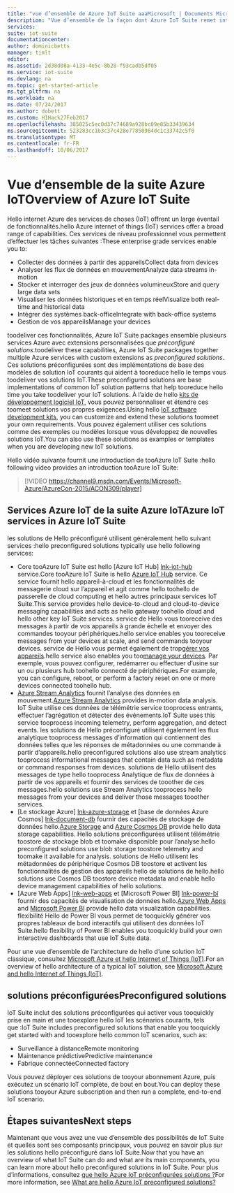 ```yaml
---
title: "vue d’ensemble de Azure IoT Suite aaaMicrosoft | Documents Microsoft"
description: "Vue d’ensemble de la façon dont Azure IoT Suite remet internet de choses solutions préconfigurées toocollect, analyser et stocker des données, fournissent des visualisations et intégrer avec d’autres systèmes."
services: 
suite: iot-suite
documentationcenter: 
author: dominicbetts
manager: timlt
editor: 
ms.assetid: 2d38d08a-4133-4e5c-8b28-f93cadb5df05
ms.service: iot-suite
ms.devlang: na
ms.topic: get-started-article
ms.tgt_pltfrm: na
ms.workload: na
ms.date: 07/24/2017
ms.author: dobett
ms.custom: H1Hack27Feb2017
ms.openlocfilehash: 385025c5ec0d37c74689a928bc09e85b33439634
ms.sourcegitcommit: 523283cc1b3c37c428e77850964dc1c33742c5f0
ms.translationtype: MT
ms.contentlocale: fr-FR
ms.lasthandoff: 10/06/2017
---
```

# <a name="overview-of-azure-iot-suite"></a><span data-ttu-id="25a3d-103">Vue d’ensemble de la suite Azure IoT</span><span class="sxs-lookup"><span data-stu-id="25a3d-103">Overview of Azure IoT Suite</span></span>

<span data-ttu-id="25a3d-104">Hello internet Azure des services de choses (IoT) offrent un large éventail de fonctionnalités.</span><span class="sxs-lookup"><span data-stu-id="25a3d-104">hello Azure internet of things (IoT) services offer a broad range of capabilities.</span></span> <span data-ttu-id="25a3d-105">Ces services de niveau professionnel vous permettent d’effectuer les tâches suivantes :</span><span class="sxs-lookup"><span data-stu-id="25a3d-105">These enterprise grade services enable you to:</span></span>

* <span data-ttu-id="25a3d-106">Collecter des données à partir des appareils</span><span class="sxs-lookup"><span data-stu-id="25a3d-106">Collect data from devices</span></span>
* <span data-ttu-id="25a3d-107">Analyser les flux de données en mouvement</span><span class="sxs-lookup"><span data-stu-id="25a3d-107">Analyze data streams in-motion</span></span>
* <span data-ttu-id="25a3d-108">Stocker et interroger des jeux de données volumineux</span><span class="sxs-lookup"><span data-stu-id="25a3d-108">Store and query large data sets</span></span>
* <span data-ttu-id="25a3d-109">Visualiser les données historiques et en temps réel</span><span class="sxs-lookup"><span data-stu-id="25a3d-109">Visualize both real-time and historical data</span></span>
* <span data-ttu-id="25a3d-110">Intégrer des systèmes back-office</span><span class="sxs-lookup"><span data-stu-id="25a3d-110">Integrate with back-office systems</span></span>
* <span data-ttu-id="25a3d-111">Gestion de vos appareils</span><span class="sxs-lookup"><span data-stu-id="25a3d-111">Manage your devices</span></span>

<span data-ttu-id="25a3d-112">toodeliver ces fonctionnalités, Azure IoT Suite packages ensemble plusieurs services Azure avec extensions personnalisées que *préconfiguré solutions*.</span><span class="sxs-lookup"><span data-stu-id="25a3d-112">toodeliver these capabilities, Azure IoT Suite packages together multiple Azure services with custom extensions as *preconfigured solutions*.</span></span> <span data-ttu-id="25a3d-113">Ces solutions préconfigurées sont des implémentations de base des modèles de solution IoT courants qui aident à tooreduce hello le temps vous toodeliver vos solutions IoT.</span><span class="sxs-lookup"><span data-stu-id="25a3d-113">These preconfigured solutions are base implementations of common IoT solution patterns that help tooreduce hello time you take toodeliver your IoT solutions.</span></span> <span data-ttu-id="25a3d-114">À l’aide de hello [kits de développement logiciel IoT][lnk-sdks], vous pouvez personnaliser et étendre ces toomeet solutions vos propres exigences.</span><span class="sxs-lookup"><span data-stu-id="25a3d-114">Using hello [IoT software development kits][lnk-sdks], you can customize and extend these solutions toomeet your own requirements.</span></span> <span data-ttu-id="25a3d-115">Vous pouvez également utiliser ces solutions comme des exemples ou modèles lorsque vous développez de nouvelles solutions IoT.</span><span class="sxs-lookup"><span data-stu-id="25a3d-115">You can also use these solutions as examples or templates when you are developing new IoT solutions.</span></span>

<span data-ttu-id="25a3d-116">Hello vidéo suivante fournit une introduction de tooAzure IoT Suite :</span><span class="sxs-lookup"><span data-stu-id="25a3d-116">hello following video provides an introduction tooAzure IoT Suite:</span></span>

> [!VIDEO https://channel9.msdn.com/Events/Microsoft-Azure/AzureCon-2015/ACON309/player]
> 
> 

## <a name="azure-iot-services-in-azure-iot-suite"></a><span data-ttu-id="25a3d-117">Services Azure IoT de la suite Azure IoT</span><span class="sxs-lookup"><span data-stu-id="25a3d-117">Azure IoT services in Azure IoT Suite</span></span>
<span data-ttu-id="25a3d-118">les solutions de Hello préconfiguré utilisent généralement hello suivant services :</span><span class="sxs-lookup"><span data-stu-id="25a3d-118">hello preconfigured solutions typically use hello following services:</span></span>

* <span data-ttu-id="25a3d-119">Core tooAzure IoT Suite est hello [Azure IoT Hub] [ lnk-iot-hub] service.</span><span class="sxs-lookup"><span data-stu-id="25a3d-119">Core tooAzure IoT Suite is hello [Azure IoT Hub][lnk-iot-hub] service.</span></span> <span data-ttu-id="25a3d-120">Ce service fournit hello appareil-à-cloud et les fonctionnalités de messagerie cloud sur l’appareil et agit comme hello toohello de passerelle de cloud computing et hello autres principaux services IoT Suite.</span><span class="sxs-lookup"><span data-stu-id="25a3d-120">This service provides hello device-to-cloud and cloud-to-device messaging capabilities and acts as hello gateway toohello cloud and hello other key IoT Suite services.</span></span> <span data-ttu-id="25a3d-121">service de Hello vous tooreceive des messages à partir de vos appareils à grande échelle et envoyer des commandes tooyour périphériques.</span><span class="sxs-lookup"><span data-stu-id="25a3d-121">hello service enables you tooreceive messages from your devices at scale, and send commands tooyour devices.</span></span> <span data-ttu-id="25a3d-122">service de Hello vous permet également de trop[gérer vos appareils][lnk-device-management].</span><span class="sxs-lookup"><span data-stu-id="25a3d-122">hello service also enables you too[manage your devices][lnk-device-management].</span></span> <span data-ttu-id="25a3d-123">Par exemple, vous pouvez configurer, redémarrer ou effectuer d’usine sur un ou plusieurs hub toohello connecté de périphériques.</span><span class="sxs-lookup"><span data-stu-id="25a3d-123">For example, you can configure, reboot, or perform a factory reset on one or more devices connected toohello hub.</span></span>
* <span data-ttu-id="25a3d-124">[Azure Stream Analytics][lnk-asa] fournit l’analyse des données en mouvement.</span><span class="sxs-lookup"><span data-stu-id="25a3d-124">[Azure Stream Analytics][lnk-asa] provides in-motion data analysis.</span></span> <span data-ttu-id="25a3d-125">IoT Suite utilise ces données de télémétrie service tooprocess entrants, effectuer l’agrégation et détecter des événements.</span><span class="sxs-lookup"><span data-stu-id="25a3d-125">IoT Suite uses this service tooprocess incoming telemetry, perform aggregation, and detect events.</span></span> <span data-ttu-id="25a3d-126">les solutions de Hello préconfiguré utilisent également les flux analytique tooprocess messages d’information qui contiennent des données telles que les réponses de métadonnées ou une commande à partir d’appareils.</span><span class="sxs-lookup"><span data-stu-id="25a3d-126">hello preconfigured solutions also use stream analytics tooprocess informational messages that contain data such as metadata or command responses from devices.</span></span> <span data-ttu-id="25a3d-127">solutions de Hello utilisent des messages de type hello tooprocess Analytique de flux de données à partir de vos appareils et fournir des services de tooother de ces messages.</span><span class="sxs-lookup"><span data-stu-id="25a3d-127">hello solutions use Stream Analytics tooprocess hello messages from your devices and deliver those messages tooother services.</span></span>
* <span data-ttu-id="25a3d-128">[Le stockage Azure] [ lnk-azure-storage] et [base de données Azure Cosmos] [ lnk-document-db] fournir des capacités de stockage de données hello.</span><span class="sxs-lookup"><span data-stu-id="25a3d-128">[Azure Storage][lnk-azure-storage] and [Azure Cosmos DB][lnk-document-db] provide hello data storage capabilities.</span></span> <span data-ttu-id="25a3d-129">Hello solutions préconfigurées utilisent télémétrie toostore de stockage blob et toomake disponible pour l’analyse.</span><span class="sxs-lookup"><span data-stu-id="25a3d-129">hello preconfigured solutions use blob storage toostore telemetry and toomake it available for analysis.</span></span> <span data-ttu-id="25a3d-130">solutions de Hello utilisent les métadonnées de périphérique Cosmos DB toostore et activent les fonctionnalités de gestion des appareils hello de solutions de hello.</span><span class="sxs-lookup"><span data-stu-id="25a3d-130">hello solutions use Cosmos DB toostore device metadata and enable hello device management capabilities of hello solutions.</span></span>
* <span data-ttu-id="25a3d-131">[Azure Web Apps] [ lnk-web-apps] et [Microsoft Power BI] [ lnk-power-bi] fournir des capacités de visualisation de données hello.</span><span class="sxs-lookup"><span data-stu-id="25a3d-131">[Azure Web Apps][lnk-web-apps] and [Microsoft Power BI][lnk-power-bi] provide hello data visualization capabilities.</span></span> <span data-ttu-id="25a3d-132">flexibilité Hello de Power BI vous permet de tooquickly générer vos propres tableaux de bord interactifs qui utilisent des données IoT Suite.</span><span class="sxs-lookup"><span data-stu-id="25a3d-132">hello flexibility of Power BI enables you tooquickly build your own interactive dashboards that use IoT Suite data.</span></span>

<span data-ttu-id="25a3d-133">Pour une vue d’ensemble de l’architecture de hello d’une solution IoT classique, consultez [Microsoft Azure et hello Internet of Things (IoT)][iot-suite-what-is-azure-iot].</span><span class="sxs-lookup"><span data-stu-id="25a3d-133">For an overview of hello architecture of a typical IoT solution, see [Microsoft Azure and hello Internet of Things (IoT)][iot-suite-what-is-azure-iot].</span></span>

## <a name="preconfigured-solutions"></a><span data-ttu-id="25a3d-134">solutions préconfigurées</span><span class="sxs-lookup"><span data-stu-id="25a3d-134">Preconfigured solutions</span></span>

<span data-ttu-id="25a3d-135">IoT Suite inclut des solutions préconfigurées qui activer vous tooquickly prise en main et une tooexplore hello IoT les scénarios courants, tels que :</span><span class="sxs-lookup"><span data-stu-id="25a3d-135">IoT Suite includes preconfigured solutions that enable you tooquickly get started with and tooexplore hello common IoT scenarios, such as:</span></span>

* <span data-ttu-id="25a3d-136">Surveillance à distance</span><span class="sxs-lookup"><span data-stu-id="25a3d-136">Remote monitoring</span></span>
* <span data-ttu-id="25a3d-137">Maintenance prédictive</span><span class="sxs-lookup"><span data-stu-id="25a3d-137">Predictive maintenance</span></span>
* <span data-ttu-id="25a3d-138">Fabrique connectée</span><span class="sxs-lookup"><span data-stu-id="25a3d-138">Connected factory</span></span>

<span data-ttu-id="25a3d-139">Vous pouvez déployer ces solutions de tooyour abonnement Azure, puis exécutez un scénario IoT complète, de bout en bout.</span><span class="sxs-lookup"><span data-stu-id="25a3d-139">You can deploy these solutions tooyour Azure subscription and then run a complete, end-to-end IoT scenario.</span></span>

## <a name="next-steps"></a><span data-ttu-id="25a3d-140">Étapes suivantes</span><span class="sxs-lookup"><span data-stu-id="25a3d-140">Next steps</span></span>

<span data-ttu-id="25a3d-141">Maintenant que vous avez une vue d’ensemble des possibilités de IoT Suite et quelles sont ses composants principaux, vous pouvez en savoir plus sur les solutions hello préconfiguré dans IoT Suite.</span><span class="sxs-lookup"><span data-stu-id="25a3d-141">Now that you have an overview of what IoT Suite can do and what are its main components, you can learn more about hello preconfigured solutions in IoT Suite.</span></span> <span data-ttu-id="25a3d-142">Pour plus d’informations, consultez [que hello Azure IoT préconfigurées solutions ?][lnk-what-are-preconfig]</span><span class="sxs-lookup"><span data-stu-id="25a3d-142">For more information, see [What are hello Azure IoT preconfigured solutions?][lnk-what-are-preconfig]</span></span>

[lnk-sdks]: https://azure.microsoft.com/documentation/articles/iot-hub-sdks-summary/
[lnk-iot-hub]: https://azure.microsoft.com/documentation/services/iot-hub/
[lnk-asa]: https://azure.microsoft.com/documentation/services/stream-analytics/
[lnk-azure-storage]: https://azure.microsoft.com/documentation/services/storage/
[lnk-document-db]: https://azure.microsoft.com/documentation/services/documentdb/
[lnk-power-bi]: https://powerbi.microsoft.com/
[lnk-web-apps]: https://azure.microsoft.com/documentation/services/app-service/web/
[iot-suite-what-is-azure-iot]: iot-suite-what-is-azure-iot.md
[lnk-what-are-preconfig]: iot-suite-what-are-preconfigured-solutions.md
[lnk-device-management]: ../iot-hub/iot-hub-device-management-overview.md
